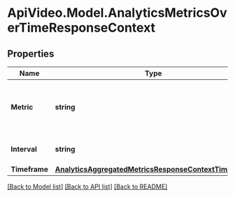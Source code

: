 # ApiVideo.Model.AnalyticsMetricsOverTimeResponseContext

## Properties

Name | Type | Description | Notes
------------ | ------------- | ------------- | -------------
**Metric** | **string** | Returns the metric and relevant parameters you selected. | [optional] 
**Interval** | **string** | Returns the interval you selected. | [optional] 
**Timeframe** | [**AnalyticsAggregatedMetricsResponseContextTimeframe**](AnalyticsAggregatedMetricsResponseContextTimeframe.md) |  | [optional] 

[[Back to Model list]](../README.md#documentation-for-models) [[Back to API list]](../README.md#documentation-for-api-endpoints) [[Back to README]](../README.md)

